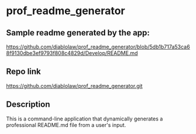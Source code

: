 # prof_readme_generator

## Sample readme generated by the app:

https://github.com/diablolaw/prof_readme_generator/blob/5db1b717a53ca68f9130dbe3ef9793f808c4829d/Develop/README.md

## Repo link

https://github.com/diablolaw/prof_readme_generator.git

## Description

This is a command-line application that dynamically generates a professional README.md file from a user's input.

